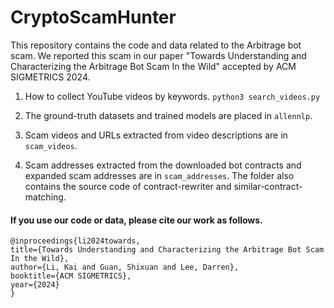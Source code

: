 # CryptoScamHunter
This repository contains the code and data related to the Arbitrage bot scam. We reported this scam in our paper "Towards Understanding and Characterizing the Arbitrage Bot Scam In the Wild" accepted by ACM SIGMETRICS 2024.

1. How to collect YouTube videos by keywords. 
`python3 search_videos.py`

2. The ground-truth datasets and trained models are placed in `allennlp`.

3. Scam videos and URLs extracted from video descriptions are in `scam_videos`.

4. Scam addresses extracted from the downloaded bot contracts and expanded scam addresses are in `scam_addresses`. The folder also contains the source code of contract-rewriter and similar-contract-matching.


#### If you use our code or data, please cite our work as follows.

    @inproceedings{li2024towards,  
    title={Towards Understanding and Characterizing the Arbitrage Bot Scam In the Wild},  
    author={Li, Kai and Guan, Shixuan and Lee, Darren},  
    booktitle={ACM SIGMETRICS},  
    year={2024}  
    }  
